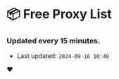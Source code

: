# :package: Free Proxy List
### Updated every 15 minutes.

- Last updated: `2024-09-16 10:48`

:heart:
